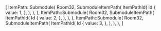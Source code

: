 [
    ItemPath::Submodule(
        Room32,
        SubmoduleItemPath(
            ItemPathId(
                Id {
                    value: 1,
                },
            ),
        ),
    ),
    ItemPath::Submodule(
        Room32,
        SubmoduleItemPath(
            ItemPathId(
                Id {
                    value: 2,
                },
            ),
        ),
    ),
    ItemPath::Submodule(
        Room32,
        SubmoduleItemPath(
            ItemPathId(
                Id {
                    value: 3,
                },
            ),
        ),
    ),
]